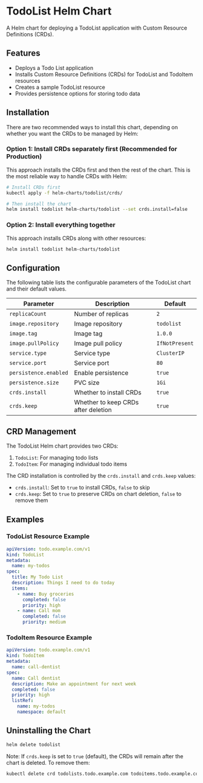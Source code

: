 # TodoList Helm Chart

A Helm chart for deploying a TodoList application with Custom Resource Definitions (CRDs).

## Features

- Deploys a Todo List application
- Installs Custom Resource Definitions (CRDs) for TodoList and TodoItem resources
- Creates a sample TodoList resource
- Provides persistence options for storing todo data

## Installation

There are two recommended ways to install this chart, depending on whether you want the CRDs to be managed by Helm:

### Option 1: Install CRDs separately first (Recommended for Production)

This approach installs the CRDs first and then the rest of the chart. This is the most reliable way to handle CRDs with Helm:

```bash
# Install CRDs first
kubectl apply -f helm-charts/todolist/crds/

# Then install the chart
helm install todolist helm-charts/todolist --set crds.install=false
```

### Option 2: Install everything together

This approach installs CRDs along with other resources:

```bash
helm install todolist helm-charts/todolist
```

## Configuration

The following table lists the configurable parameters of the TodoList chart and their default values.

| Parameter                | Description                           | Default     |
|--------------------------|---------------------------------------|-------------|
| `replicaCount`           | Number of replicas                    | `2`         |
| `image.repository`       | Image repository                      | `todolist`  |
| `image.tag`              | Image tag                             | `1.0.0`     |
| `image.pullPolicy`       | Image pull policy                     | `IfNotPresent` |
| `service.type`           | Service type                          | `ClusterIP` |
| `service.port`           | Service port                          | `80`        |
| `persistence.enabled`    | Enable persistence                    | `true`      |
| `persistence.size`       | PVC size                              | `1Gi`       |
| `crds.install`           | Whether to install CRDs               | `true`      |
| `crds.keep`              | Whether to keep CRDs after deletion   | `true`      |

## CRD Management

The TodoList Helm chart provides two CRDs:

1. `TodoList`: For managing todo lists
2. `TodoItem`: For managing individual todo items

The CRD installation is controlled by the `crds.install` and `crds.keep` values:

- `crds.install`: Set to `true` to install CRDs, `false` to skip
- `crds.keep`: Set to `true` to preserve CRDs on chart deletion, `false` to remove them

## Examples

### TodoList Resource Example

```yaml
apiVersion: todo.example.com/v1
kind: TodoList
metadata:
  name: my-todos
spec:
  title: My Todo List
  description: Things I need to do today
  items:
    - name: Buy groceries
      completed: false
      priority: high
    - name: Call mom
      completed: false
      priority: medium
```

### TodoItem Resource Example

```yaml
apiVersion: todo.example.com/v1
kind: TodoItem
metadata:
  name: call-dentist
spec:
  name: Call dentist
  description: Make an appointment for next week
  completed: false
  priority: high
  listRef:
    name: my-todos
    namespace: default
```

## Uninstalling the Chart

```bash
helm delete todolist
```

Note: If `crds.keep` is set to `true` (default), the CRDs will remain after the chart is deleted. To remove them:

```bash
kubectl delete crd todolists.todo.example.com todoitems.todo.example.com
```
